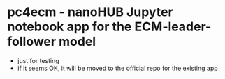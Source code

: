 # pc4ecm - nanoHUB Jupyter notebook app for the ECM-leader-follower model

* just for testing
* if it seems OK, it will be moved to the official repo for the existing app

